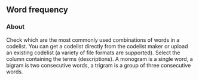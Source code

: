 ## Word frequency

### About

Check which are the most commonly used combinations of words in a codelist. You can get a codelist directly from the codelist maker or upload an existing codelist (a variety of file formats are supported). Select the column containing the terms (descriptions). A monogram is a single word, a bigram is two consecutive words, a trigram is a group of three consecutive words.